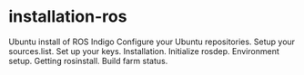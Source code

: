 # installation-ros
Ubuntu install of ROS Indigo Configure your Ubuntu repositories. Setup your sources.list. Set up your keys. Installation. Initialize rosdep. Environment setup. Getting rosinstall. Build farm status.

